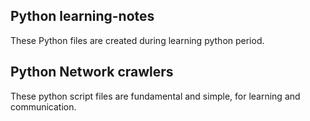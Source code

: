 ## Python learning-notes
These Python files are created during learning python period. 
## Python Network crawlers
These python script files are fundamental and simple, for learning and communication.
